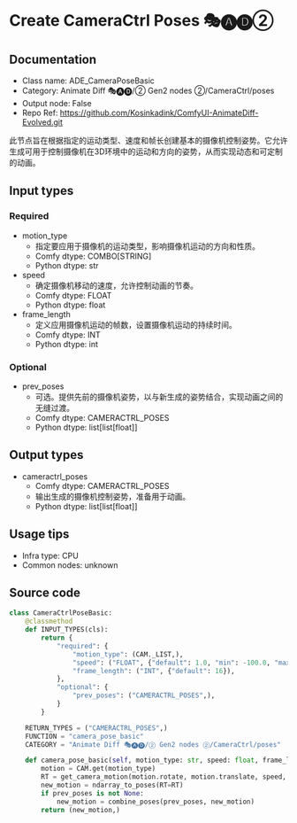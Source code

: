 # Create CameraCtrl Poses 🎭🅐🅓②
## Documentation
- Class name: ADE_CameraPoseBasic
- Category: Animate Diff 🎭🅐🅓/② Gen2 nodes ②/CameraCtrl/poses
- Output node: False
- Repo Ref: https://github.com/Kosinkadink/ComfyUI-AnimateDiff-Evolved.git

此节点旨在根据指定的运动类型、速度和帧长创建基本的摄像机控制姿势。它允许生成可用于控制摄像机在3D环境中的运动和方向的姿势，从而实现动态和可定制的动画。

## Input types
### Required
- motion_type
    - 指定要应用于摄像机的运动类型，影响摄像机运动的方向和性质。
    - Comfy dtype: COMBO[STRING]
    - Python dtype: str
- speed
    - 确定摄像机移动的速度，允许控制动画的节奏。
    - Comfy dtype: FLOAT
    - Python dtype: float
- frame_length
    - 定义应用摄像机运动的帧数，设置摄像机运动的持续时间。
    - Comfy dtype: INT
    - Python dtype: int

### Optional
- prev_poses
    - 可选。提供先前的摄像机姿势，以与新生成的姿势结合，实现动画之间的无缝过渡。
    - Comfy dtype: CAMERACTRL_POSES
    - Python dtype: list[list[float]]

## Output types
- cameractrl_poses
    - Comfy dtype: CAMERACTRL_POSES
    - 输出生成的摄像机控制姿势，准备用于动画。
    - Python dtype: list[list[float]]

## Usage tips
- Infra type: CPU
- Common nodes: unknown

## Source code
```python
class CameraCtrlPoseBasic:
    @classmethod
    def INPUT_TYPES(cls):
        return {
            "required": {
                "motion_type": (CAM._LIST,),
                "speed": ("FLOAT", {"default": 1.0, "min": -100.0, "max": 100.0, "step": 0.01}),
                "frame_length": ("INT", {"default": 16}),
            },
            "optional": {
                "prev_poses": ("CAMERACTRL_POSES",),
            }
        }

    RETURN_TYPES = ("CAMERACTRL_POSES",)
    FUNCTION = "camera_pose_basic"
    CATEGORY = "Animate Diff 🎭🅐🅓/② Gen2 nodes ②/CameraCtrl/poses"

    def camera_pose_basic(self, motion_type: str, speed: float, frame_length: int, prev_poses: list[list[float]]=None):
        motion = CAM.get(motion_type)
        RT = get_camera_motion(motion.rotate, motion.translate, speed, frame_length)
        new_motion = ndarray_to_poses(RT=RT)
        if prev_poses is not None:
            new_motion = combine_poses(prev_poses, new_motion)
        return (new_motion,)